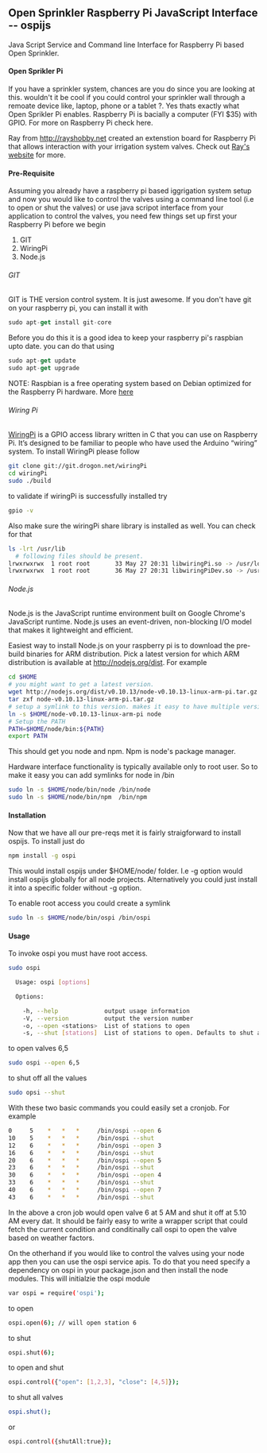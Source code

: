 ## Open Sprinkler Raspberry Pi JavaScript Interface  -- ospijs 

Java Script Service and Command line Interface for Raspberry Pi based Open Sprinkler.


#### Open Sprikler Pi
If you have a sprinkler system, chances are you do since you are looking at this. wouldn't it be cool if you could control your sprinkler wall through a remoate device like, laptop, phone or a tablet ?. Yes thats exactly what Open Sprikler Pi enables. Raspberry Pi is bacially a computer (FYI $35) with GPIO. For more on Raspberry Pi check here.

Ray from http://rayshobby.net created an extenstion board for Raspberry Pi that allows interaction with your irrigation system valves. Check out [Ray's website](http://rayshobby.net) for more.

#### Pre-Requisite
Assuming you already have a raspberry pi based iggrigation system setup and now you would like to control the valves using a command line tool (i.e to open or shut the valves) or use java scripot interface from your application to control the valves, you need few things set up first your Raspberry Pi before we begin

1. GIT
2. WiringPi 
3. Node.js

###### GIT
GIT is THE version control system. It is just awesome. If you don't have git on your raspberry pi, you can install it with

``` js
sudo apt-get install git-core
```

Before you do this it is a good idea to keep your raspberry pi's raspbian upto date. you can do that using

``` js
sudo apt-get update
sudo apt-get upgrade
```

NOTE: Raspbian is a free operating system based on Debian optimized for the Raspberry Pi hardware. More [here](http://www.raspbian.org)


###### Wiring Pi
[WiringPi](http://wiringpi.com) is a GPIO access library written in C that you can use on Raspberry Pi. It’s designed to be familiar to people who have used the Arduino “wiring” system. To install WiringPi please follow

``` bash
git clone git://git.drogon.net/wiringPi
cd wiringPi
sudo ./build
```
to validate if wiringPi is successfully installed try
``` bash
gpio -v
```
Also make sure the wiringPi share library is installed as well. You can check for that 

``` bash
ls -lrt /usr/lib
  # following files should be present.
lrwxrwxrwx  1 root root       33 May 27 20:31 libwiringPi.so -> /usr/local/lib/libwiringPi.so.2.0
lrwxrwxrwx  1 root root       36 May 27 20:31 libwiringPiDev.so -> /usr/local/lib/libwiringPiDev.so.2.0
```

###### Node.js
Node.js is the JavaScript runtime environment built on Google Chrome's JavaScript runtime. Node.js uses an event-driven, non-blocking I/O model that makes it lightweight and efficient.

Easiest way to install Node.js on your raspberry pi is to download the pre-build binaries for ARM distribution. Pick a latest version for which ARM distribution is available at http://nodejs.org/dist. For example 

``` bash
cd $HOME
# you might want to get a latest version.
wget http://nodejs.org/dist/v0.10.13/node-v0.10.13-linux-arm-pi.tar.gz
tar zxf node-v0.10.13-linux-arm-pi.tar.gz
# setup a symlink to this version. makes it easy to have multiple versions
ln -s $HOME/node-v0.10.13-linux-arm-pi node
# Setup the PATH
PATH=$HOME/node/bin:${PATH}
export PATH
```
This should get you node and npm. Npm is node's package manager.

Hardware interface functionality is typically available only to root user. So to make it easy you can add symlinks for node in /bin
``` bash
sudo ln -s $HOME/node/bin/node /bin/node
sudo ln -s $HOME/node/bin/npm  /bin/npm
```

#### Installation
Now that we have all our pre-reqs met it is fairly straigforward to install ospijs. To install just do
``` bash
npm install -g ospi
```
This would install ospijs under $HOME/node/ folder. I.e  -g option would install ospijs globally for all node projects. Alternatively you could just install it into a specific folder without -g option.

To enable root access you could create a symlink
``` bash
sudo ln -s $HOME/node/bin/ospi /bin/ospi
```

#### Usage
To invoke ospi you must have root access. 

``` bash
sudo ospi

  Usage: ospi [options]

  Options:

    -h, --help             output usage information
    -V, --version          output the version number
    -o, --open <stations>  List of stations to open
    -s, --shut [stations]  List of stations to open. Defaults to shut all stations.
```
to open valves 6,5 
``` bash
sudo ospi --open 6,5
```

to shut off all the values
``` bash
sudo opsi --shut
```

With these two basic commands you could easily set a cronjob. For example 
``` bash
0     5    *   *   *     /bin/ospi --open 6
10    5    *   *   *     /bin/ospi --shut
12    6    *   *   *     /bin/ospi --open 3
16    6    *   *   *     /bin/ospi --shut
20    6    *   *   *     /bin/ospi --open 5
23    6    *   *   *     /bin/ospi --shut
30    6    *   *   *     /bin/ospi --open 4
33    6    *   *   *     /bin/ospi --shut
40    6    *   *   *     /bin/ospi --open 7
43    6    *   *   *     /bin/ospi --shut
```
In the above a cron job would open valve 6 at 5 AM and shut it off at 5.10 AM every dat. It should be fairly easy to write a wrapper script that could fetch the current condition and conditinally call ospi to open the valve based on weather factors.

On the otherhand if you would like to control the valves using your node app then you can use the ospi service apis. To do that you need specify a dependency on ospi in your package.json and then install the node modules. This will initialzie the ospi module
``` bash
var ospi = require('ospi');
```

to open 
``` bash
ospi.open(6); // will open station 6
```

to shut
``` bash
ospi.shut(6);
```

to open and shut
``` bash
ospi.control({"open": [1,2,3], "close": [4,5]});
```

to shut all valves
``` bash
ospi.shut();
```
or 
``` bash
ospi.control({shutAll:true});
```
